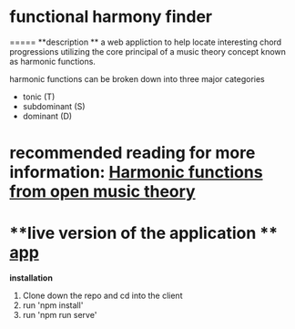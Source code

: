 # functional harmony finder
=====
**description **
a web appliction to help locate interesting chord progressions utilizing the core principal of a music theory concept known as harmonic functions.

harmonic functions can be broken down into three major categories
* tonic (T)
* subdominant (S)
* dominant (D)

recommended reading for more information:
[Harmonic functions from open music theory](http://openmusictheory.com/harmonicFunctions.html)
=====
**live version of the application **
[app](https://www.functionalharms.com/)
=====
**installation**
1) Clone down the repo and cd into the client
2) run 'npm install'
3) run 'npm run serve'




